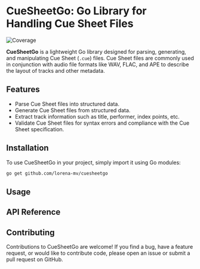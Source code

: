 # CueSheetGo: Go Library for Handling Cue Sheet Files
![Coverage](https://img.shields.io/badge/Coverage-95.8%25-brightgreen)

**CueSheetGo** is a lightweight Go library designed for parsing, generating, and manipulating Cue Sheet (`.cue`) files. Cue Sheet files are commonly used in conjunction with audio file formats like WAV, FLAC, and APE to describe the layout of tracks and other metadata.

## Features

* Parse Cue Sheet files into structured data.
* Generate Cue Sheet files from structured data.
* Extract track information such as title, performer, index points, etc.
* Validate Cue Sheet files for syntax errors and compliance with the Cue Sheet specification.

## Installation

To use CueSheetGo in your project, simply import it using Go modules:

```sh
go get github.com/lorena-mv/cuesheetgo
```

## Usage



## API Reference



## Contributing

Contributions to CueSheetGo are welcome! If you find a bug, have a feature request, or would like to contribute code, please open an issue or submit a pull request on GitHub.
